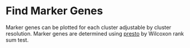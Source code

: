 # Find Marker Genes

Marker genes can be plotted for each cluster adjustable by cluster resolution. Marker genes are determined using [presto](https://www.biorxiv.org/content/10.1101/653253v1) by Wilcoxon rank sum test. 
